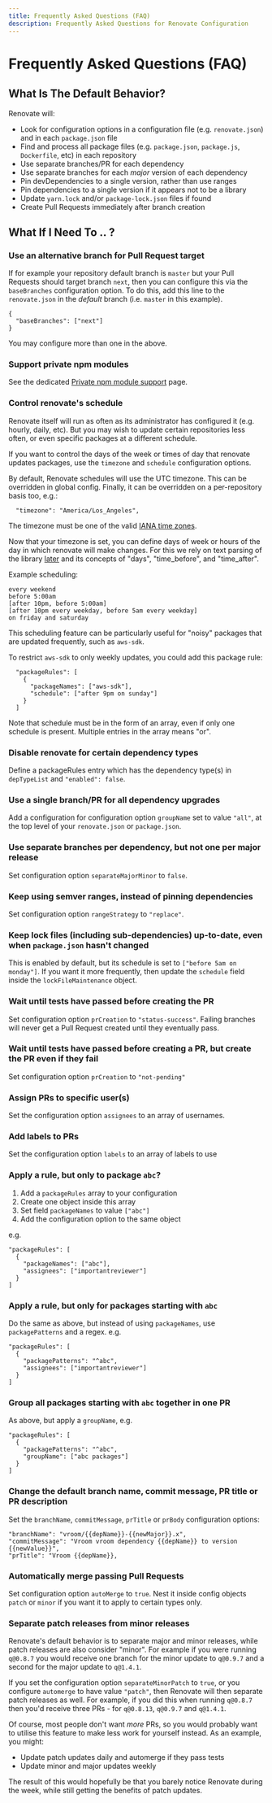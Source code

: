 ```yaml
---
title: Frequently Asked Questions (FAQ)
description: Frequently Asked Questions for Renovate Configuration
---
```


# Frequently Asked Questions (FAQ)

## What Is The Default Behavior?

Renovate will:

- Look for configuration options in a configuration file (e.g. `renovate.json`) and in each `package.json` file
- Find and process all package files (e.g. `package.json`, `package.js`, `Dockerfile`, etc) in each repository
- Use separate branches/PR for each dependency
- Use separate branches for each _major_ version of each dependency
- Pin devDependencies to a single version, rather than use ranges
- Pin dependencies to a single version if it appears not to be a library
- Update `yarn.lock` and/or `package-lock.json` files if found
- Create Pull Requests immediately after branch creation

## What If I Need To .. ?

### Use an alternative branch for Pull Request target

If for example your repository default branch is `master` but your Pull Requests should target branch `next`, then you can configure this via the `baseBranches` configuration option.
To do this, add this line to the `renovate.json` in the _default_ branch (i.e. `master` in this example).

```
{
  "baseBranches": ["next"]
}
```

You may configure more than one in the above.

### Support private npm modules

See the dedicated [Private npm module support](/private-modules/) page.

### Control renovate's schedule

Renovate itself will run as often as its administrator has configured it (e.g. hourly, daily, etc).
But you may wish to update certain repositories less often, or even specific packages at a different schedule.

If you want to control the days of the week or times of day that renovate updates packages, use the `timezone` and `schedule` configuration options.

By default, Renovate schedules will use the UTC timezone.
This can be overridden in global config.
Finally, it can be overridden on a per-repository basis too, e.g.:

```
  "timezone": "America/Los_Angeles",
```

The timezone must be one of the valid
[IANA time zones](https://en.wikipedia.org/wiki/List_of_tz_database_time_zones).

Now that your timezone is set, you can define days of week or hours of the day in which renovate will make changes.
For this we rely on text parsing of the library [later](https://bunkat.github.io/later/parsers.html#text) and its concepts of "days", "time_before", and "time_after".

Example scheduling:

```
every weekend
before 5:00am
[after 10pm, before 5:00am]
[after 10pm every weekday, before 5am every weekday]
on friday and saturday
```

This scheduling feature can be particularly useful for "noisy" packages that are updated frequently, such as `aws-sdk`.

To restrict `aws-sdk` to only weekly updates, you could add this package rule:

```
  "packageRules": [
    {
      "packageNames": ["aws-sdk"],
      "schedule": ["after 9pm on sunday"]
    }
  ]
```

Note that schedule must be in the form of an array, even if only one schedule is present.
Multiple entries in the array means "or".

### Disable renovate for certain dependency types

Define a packageRules entry which has the dependency type(s) in `depTypeList` and `"enabled": false`.

### Use a single branch/PR for all dependency upgrades

Add a configuration for configuration option `groupName` set to value `"all"`, at the top level of your `renovate.json` or `package.json`.

### Use separate branches per dependency, but not one per major release

Set configuration option `separateMajorMinor` to `false`.

### Keep using semver ranges, instead of pinning dependencies

Set configuration option `rangeStrategy` to `"replace"`.

### Keep lock files (including sub-dependencies) up-to-date, even when `package.json` hasn't changed

This is enabled by default, but its schedule is set to `["before 5am on monday"]`.
If you want it more frequently, then update the `schedule` field inside the `lockFileMaintenance` object.

### Wait until tests have passed before creating the PR

Set configuration option `prCreation` to `"status-success"`.
Failing branches will never get a Pull Request created until they eventually pass.

### Wait until tests have passed before creating a PR, but create the PR even if they fail

Set configuration option `prCreation` to `"not-pending"`

### Assign PRs to specific user(s)

Set the configuration option `assignees` to an array of usernames.

### Add labels to PRs

Set the configuration option `labels` to an array of labels to use

### Apply a rule, but only to package `abc`?

1.  Add a `packageRules` array to your configuration
2.  Create one object inside this array
3.  Set field `packageNames` to value `["abc"]`
4.  Add the configuration option to the same object

e.g.

```
"packageRules": [
  {
    "packageNames": ["abc"],
    "assignees": ["importantreviewer"]
  }
]
```

### Apply a rule, but only for packages starting with `abc`

Do the same as above, but instead of using `packageNames`, use `packagePatterns` and a regex. e.g.

```
"packageRules": [
  {
    "packagePatterns": "^abc",
    "assignees": ["importantreviewer"]
  }
]
```

### Group all packages starting with `abc` together in one PR

As above, but apply a `groupName`, e.g.

```
"packageRules": [
  {
    "packagePatterns": "^abc",
    "groupName": ["abc packages"]
  }
]
```

### Change the default branch name, commit message, PR title or PR description

Set the `branchName`, `commitMessage`, `prTitle` or `prBody` configuration options:

```
"branchName": "vroom/{{depName}}-{{newMajor}}.x",
"commitMessage": "Vroom vroom dependency {{depName}} to version {{newValue}}",
"prTitle": "Vroom {{depName}},
```

### Automatically merge passing Pull Requests

Set configuration option `autoMerge` to `true`.
Nest it inside config objects `patch` or `minor` if you want it to apply to certain types only.

### Separate patch releases from minor releases

Renovate's default behavior is to separate major and minor releases, while patch releases are also consider "minor".
For example if you were running `q@0.8.7` you would receive one branch for the minor update to `q@0.9.7` and a second for the major update to `q@1.4.1`.

If you set the configuration option `separateMinorPatch` to `true`, or you configure `automerge` to have value `"patch"`, then Renovate will then separate patch releases as well.
For example, if you did this when running `q@0.8.7` then you'd receive three PRs - for `q@0.8.13`, `q@0.9.7` and `q@1.4.1`.

Of course, most people don't want _more_ PRs, so you would probably want to utilise this feature to make less work for yourself instead.
As an example, you might:

- Update patch updates daily and automerge if they pass tests
- Update minor and major updates weekly

The result of this would hopefully be that you barely notice Renovate during the week, while still getting the benefits of patch updates.
